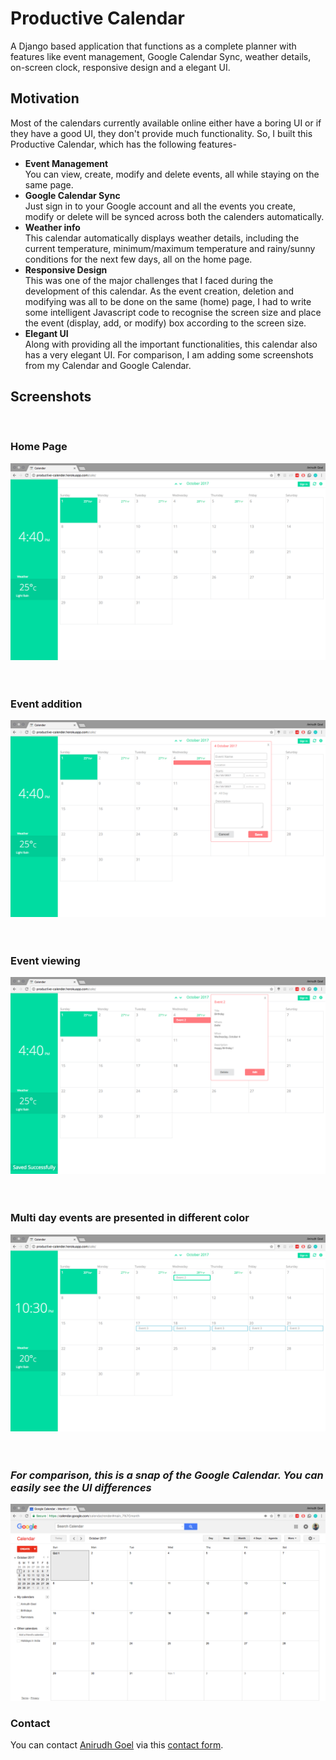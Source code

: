 # Productive Calendar

A Django based application that functions as a complete planner with features like event management, Google Calendar Sync, weather details, on-screen clock, responsive design and a elegant UI.

## Motivation

Most of the calendars currently available online either have a boring UI or if they have a good UI, they don't provide much functionality. So, I built this Productive Calendar, which has the following features-

- **Event Management**<br>You can view, create, modify and delete events, all while staying on the same page.
- **Google Calendar Sync**<br>Just sign in to your Google account and all the events you create, modify or delete will be synced across both the calenders automatically.
- **Weather info**<br>This calendar automatically displays weather details, including the current temperature, minimum/maximum temperature and rainy/sunny conditions for the next few days, all on the home page.
- **Responsive Design**<br>This was one of the major challenges that I faced during the development of this calendar. As the event creation, deletion and modifying was all to be done on the same (home) page, I had to write some intelligent Javascript code to recognise the screen size and place the event (display, add, or modify) box according to the screen size.
- **Elegant UI**<br>Along with providing all the important functionalities, this calendar also has a very elegant UI. For comparison, I am adding some screenshots from my Calendar and Google Calendar.


## Screenshots
<br>

### Home Page

![Home Page](calender/static/calender/ss/ss1.png)
<br><br><br>
### Event addition

![Event add](calender/static/calender/ss/ss2.png)
<br><br><br>
### Event viewing

![Event view](calender/static/calender/ss/ss3.png)
<br><br><br>
### Multi day events are presented in different color

![Multi day event](calender/static/calender/ss/ss4.png)
<br><br><br>
### _For comparison, this is a snap of the Google Calendar. You can easily see the UI differences_

![Comparison](calender/static/calender/ss/ss5.png)


### Contact

You can contact [Anirudh Goel](http://anirudhgoel.me) via this [contact form](https://anirudhgoel.typeform.com/to/LUFqDL).
